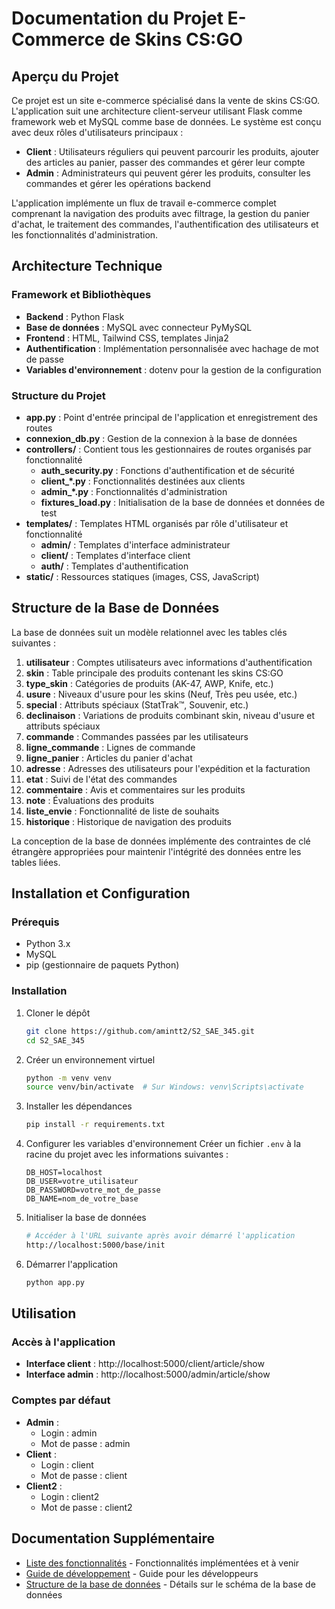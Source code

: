 # Documentation du Projet E-Commerce de Skins CS:GO

## Aperçu du Projet

Ce projet est un site e-commerce spécialisé dans la vente de skins CS:GO. L'application suit une architecture client-serveur utilisant Flask comme framework web et MySQL comme base de données. Le système est conçu avec deux rôles d'utilisateurs principaux :

- **Client** : Utilisateurs réguliers qui peuvent parcourir les produits, ajouter des articles au panier, passer des commandes et gérer leur compte
- **Admin** : Administrateurs qui peuvent gérer les produits, consulter les commandes et gérer les opérations backend

L'application implémente un flux de travail e-commerce complet comprenant la navigation des produits avec filtrage, la gestion du panier d'achat, le traitement des commandes, l'authentification des utilisateurs et les fonctionnalités d'administration.

## Architecture Technique

### Framework et Bibliothèques
- **Backend** : Python Flask
- **Base de données** : MySQL avec connecteur PyMySQL
- **Frontend** : HTML, Tailwind CSS, templates Jinja2
- **Authentification** : Implémentation personnalisée avec hachage de mot de passe
- **Variables d'environnement** : dotenv pour la gestion de la configuration

### Structure du Projet
- **app.py** : Point d'entrée principal de l'application et enregistrement des routes
- **connexion_db.py** : Gestion de la connexion à la base de données
- **controllers/** : Contient tous les gestionnaires de routes organisés par fonctionnalité
  - **auth_security.py** : Fonctions d'authentification et de sécurité
  - **client_*.py** : Fonctionnalités destinées aux clients
  - **admin_*.py** : Fonctionnalités d'administration
  - **fixtures_load.py** : Initialisation de la base de données et données de test
- **templates/** : Templates HTML organisés par rôle d'utilisateur et fonctionnalité
  - **admin/** : Templates d'interface administrateur
  - **client/** : Templates d'interface client
  - **auth/** : Templates d'authentification
- **static/** : Ressources statiques (images, CSS, JavaScript)

## Structure de la Base de Données

La base de données suit un modèle relationnel avec les tables clés suivantes :

1. **utilisateur** : Comptes utilisateurs avec informations d'authentification
2. **skin** : Table principale des produits contenant les skins CS:GO
3. **type_skin** : Catégories de produits (AK-47, AWP, Knife, etc.)
4. **usure** : Niveaux d'usure pour les skins (Neuf, Très peu usée, etc.)
5. **special** : Attributs spéciaux (StatTrak™, Souvenir, etc.)
6. **declinaison** : Variations de produits combinant skin, niveau d'usure et attributs spéciaux
7. **commande** : Commandes passées par les utilisateurs
8. **ligne_commande** : Lignes de commande
9. **ligne_panier** : Articles du panier d'achat
10. **adresse** : Adresses des utilisateurs pour l'expédition et la facturation
11. **etat** : Suivi de l'état des commandes
12. **commentaire** : Avis et commentaires sur les produits
13. **note** : Évaluations des produits
14. **liste_envie** : Fonctionnalité de liste de souhaits
15. **historique** : Historique de navigation des produits

La conception de la base de données implémente des contraintes de clé étrangère appropriées pour maintenir l'intégrité des données entre les tables liées.

## Installation et Configuration

### Prérequis
- Python 3.x
- MySQL
- pip (gestionnaire de paquets Python)

### Installation
1. Cloner le dépôt
   ```bash
   git clone https://github.com/amintt2/S2_SAE_345.git
   cd S2_SAE_345
   ```

2. Créer un environnement virtuel
   ```bash
   python -m venv venv
   source venv/bin/activate  # Sur Windows: venv\Scripts\activate
   ```

3. Installer les dépendances
   ```bash
   pip install -r requirements.txt
   ```

4. Configurer les variables d'environnement
   Créer un fichier `.env` à la racine du projet avec les informations suivantes :
   ```
   DB_HOST=localhost
   DB_USER=votre_utilisateur
   DB_PASSWORD=votre_mot_de_passe
   DB_NAME=nom_de_votre_base
   ```

5. Initialiser la base de données
   ```bash
   # Accéder à l'URL suivante après avoir démarré l'application
   http://localhost:5000/base/init
   ```

6. Démarrer l'application
   ```bash
   python app.py
   ```

## Utilisation

### Accès à l'application
- **Interface client** : http://localhost:5000/client/article/show
- **Interface admin** : http://localhost:5000/admin/article/show

### Comptes par défaut
- **Admin** : 
  - Login : admin
  - Mot de passe : admin
- **Client** : 
  - Login : client
  - Mot de passe : client
- **Client2** : 
  - Login : client2
  - Mot de passe : client2

## Documentation Supplémentaire

- [Liste des fonctionnalités](./fonctionnalites.md) - Fonctionnalités implémentées et à venir
- [Guide de développement](./guide_developpement.md) - Guide pour les développeurs
- [Structure de la base de données](./structure_bdd.md) - Détails sur le schéma de la base de données
